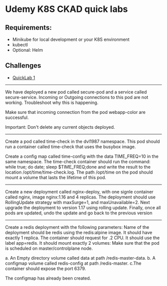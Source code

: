 # Udemy K8S CKAD quick labs

## Requirements:

- Minikube for local development or your K8S environment
- kubectl
- Optional: Helm

## Challenges

- [QuickLab 1](./exercise1/challenge.md)

---

We have deployed a new pod called secure-pod and a service called secure-service. Incoming or Outgoing connections to this pod are not working.
Troubleshoot why this is happening.

Make sure that incoming connection from the pod webapp-color are successful.

Important: Don't delete any current objects deployed.

---

Create a pod called time-check in the dvl1987 namespace. This pod should run a container called time-check that uses the busybox image.

   Create a config map called time-config with the data TIME_FREQ=10 in the same namespace.
   The time-check container should run the command: while true; do date; sleep $TIME_FREQ;done and write the result to the location /opt/time/time-check.log.
   The path /opt/time on the pod should mount a volume that lasts the lifetime of this pod.

---

Create a new deployment called nginx-deploy, with one signle container called nginx, image nginx:1.16 and 4 replicas. The deployment should use RollingUpdate strategy with maxSurge=1, and maxUnavailable=2.
Next upgrade the deployment to version 1.17 using rolling update.
Finally, once all pods are updated, undo the update and go back to the previous version

---

Create a redis deployment with the following parameters:
Name of the deployment should be redis using the redis:alpine image. It should have exactly 1 replica.
The container should request for .2 CPU. It should use the label app=redis.
It should mount exactly 2 volumes:
Make sure that the pod is scheduled on master/controlplane node.

a. An Empty directory volume called data at path /redis-master-data.
b. A configmap volume called redis-config at path /redis-master.
c.The container should expose the port 6379.


The configmap has already been created.